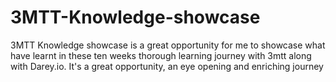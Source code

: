 # 3MTT-Knowledge-showcase
3MTT Knowledge showcase is a great opportunity for me to showcase what have learnt in these ten weeks thorough learning journey with 3mtt along with Darey.io. It's a great opportunity, an eye opening and enriching journey
